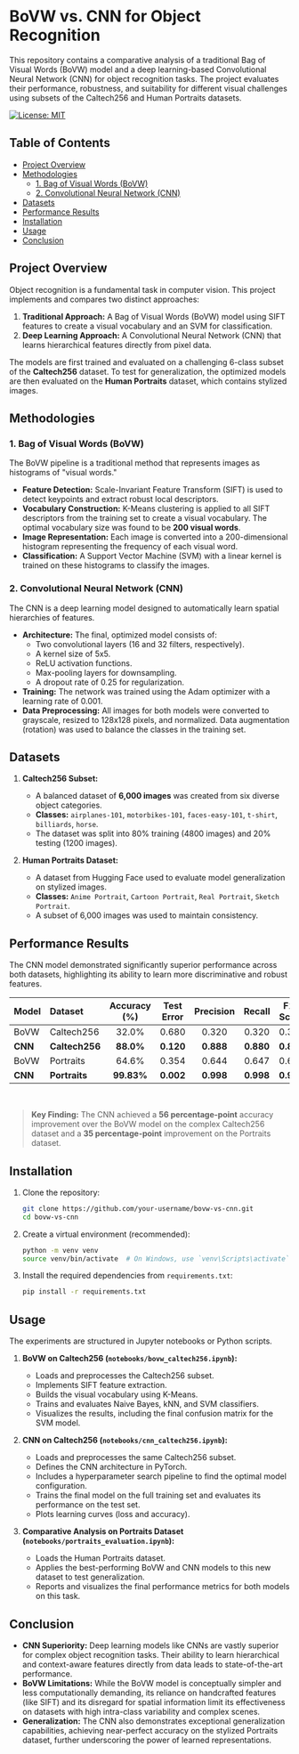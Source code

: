 # BoVW vs. CNN for Object Recognition

This repository contains a comparative analysis of a traditional Bag of Visual Words (BoVW) model and a deep learning-based Convolutional Neural Network (CNN) for object recognition tasks. The project evaluates their performance, robustness, and suitability for different visual challenges using subsets of the Caltech256 and Human Portraits datasets.

[![License: MIT](https://img.shields.io/badge/License-MIT-yellow.svg)](https://opensource.org/licenses/MIT)

## Table of Contents
- [Project Overview](#project-overview)
- [Methodologies](#methodologies)
  - [1. Bag of Visual Words (BoVW)](#1-bag-of-visual-words-bovw)
  - [2. Convolutional Neural Network (CNN)](#2-convolutional-neural-network-cnn)
- [Datasets](#datasets)
- [Performance Results](#performance-results)
- [Installation](#installation)
- [Usage](#usage)
- [Conclusion](#conclusion)

## Project Overview

Object recognition is a fundamental task in computer vision. This project implements and compares two distinct approaches:

1.  **Traditional Approach:** A Bag of Visual Words (BoVW) model using SIFT features to create a visual vocabulary and an SVM for classification.
2.  **Deep Learning Approach:** A Convolutional Neural Network (CNN) that learns hierarchical features directly from pixel data.

The models are first trained and evaluated on a challenging 6-class subset of the **Caltech256** dataset. To test for generalization, the optimized models are then evaluated on the **Human Portraits** dataset, which contains stylized images.

## Methodologies

### 1. Bag of Visual Words (BoVW)

The BoVW pipeline is a traditional method that represents images as histograms of "visual words."

-   **Feature Detection:** Scale-Invariant Feature Transform (SIFT) is used to detect keypoints and extract robust local descriptors.
-   **Vocabulary Construction:** K-Means clustering is applied to all SIFT descriptors from the training set to create a visual vocabulary. The optimal vocabulary size was found to be **200 visual words**.
-   **Image Representation:** Each image is converted into a 200-dimensional histogram representing the frequency of each visual word.
-   **Classification:** A Support Vector Machine (SVM) with a linear kernel is trained on these histograms to classify the images.

### 2. Convolutional Neural Network (CNN)

The CNN is a deep learning model designed to automatically learn spatial hierarchies of features.

-   **Architecture:** The final, optimized model consists of:
    -   Two convolutional layers (16 and 32 filters, respectively).
    -   A kernel size of 5x5.
    -   ReLU activation functions.
    -   Max-pooling layers for downsampling.
    -   A dropout rate of 0.25 for regularization.
-   **Training:** The network was trained using the Adam optimizer with a learning rate of 0.001.
-   **Data Preprocessing:** All images for both models were converted to grayscale, resized to 128x128 pixels, and normalized. Data augmentation (rotation) was used to balance the classes in the training set.

## Datasets

1.  **Caltech256 Subset:**
    -   A balanced dataset of **6,000 images** was created from six diverse object categories.
    -   **Classes:** `airplanes-101`, `motorbikes-101`, `faces-easy-101`, `t-shirt`, `billiards`, `horse`.
    -   The dataset was split into 80% training (4800 images) and 20% testing (1200 images).

2.  **Human Portraits Dataset:**
    -   A dataset from Hugging Face used to evaluate model generalization on stylized images.
    -   **Classes:** `Anime Portrait`, `Cartoon Portrait`, `Real Portrait`, `Sketch Portrait`.
    -   A subset of 6,000 images was used to maintain consistency.

## Performance Results

The CNN model demonstrated significantly superior performance across both datasets, highlighting its ability to learn more discriminative and robust features.

| Model | Dataset    | Accuracy (%) | Test Error | Precision | Recall | F1-Score |
| :---- | :--------- | :----------: | :--------: | :-------: | :----: | :------: |
| BoVW  | Caltech256 |    32.0%     |   0.680    |   0.320   | 0.320  |  0.318   |
| **CNN**   | **Caltech256** |  **88.0%**   | **0.120**  | **0.888** | **0.880**  | **0.882**  |
| BoVW  | Portraits  |    64.6%     |   0.354    |   0.644   | 0.647  |  0.645   |
| **CNN**   | **Portraits**  |  **99.83%**  | **0.002**  | **0.998** | **0.998**  | **0.998**  |

<br>

> **Key Finding:** The CNN achieved a **56 percentage-point** accuracy improvement over the BoVW model on the complex Caltech256 dataset and a **35 percentage-point** improvement on the Portraits dataset.

## Installation

1.  Clone the repository:
    ```bash
    git clone https://github.com/your-username/bovw-vs-cnn.git
    cd bovw-vs-cnn
    ```

2.  Create a virtual environment (recommended):
    ```bash
    python -m venv venv
    source venv/bin/activate  # On Windows, use `venv\Scripts\activate`
    ```

3.  Install the required dependencies from `requirements.txt`:
    ```bash
    pip install -r requirements.txt
    ```

## Usage

The experiments are structured in Jupyter notebooks or Python scripts.

1.  **BoVW on Caltech256 (`notebooks/bovw_caltech256.ipynb`):**
    -   Loads and preprocesses the Caltech256 subset.
    -   Implements SIFT feature extraction.
    -   Builds the visual vocabulary using K-Means.
    -   Trains and evaluates Naive Bayes, kNN, and SVM classifiers.
    -   Visualizes the results, including the final confusion matrix for the SVM model.

2.  **CNN on Caltech256 (`notebooks/cnn_caltech256.ipynb`):**
    -   Loads and preprocesses the same Caltech256 subset.
    -   Defines the CNN architecture in PyTorch.
    -   Includes a hyperparameter search pipeline to find the optimal model configuration.
    -   Trains the final model on the full training set and evaluates its performance on the test set.
    -   Plots learning curves (loss and accuracy).

3.  **Comparative Analysis on Portraits Dataset (`notebooks/portraits_evaluation.ipynb`):**
    -   Loads the Human Portraits dataset.
    -   Applies the best-performing BoVW and CNN models to this new dataset to test generalization.
    -   Reports and visualizes the final performance metrics for both models on this task.


## Conclusion

-   **CNN Superiority:** Deep learning models like CNNs are vastly superior for complex object recognition tasks. Their ability to learn hierarchical and context-aware features directly from data leads to state-of-the-art performance.
-   **BoVW Limitations:** While the BoVW model is conceptually simpler and less computationally demanding, its reliance on handcrafted features (like SIFT) and its disregard for spatial information limit its effectiveness on datasets with high intra-class variability and complex scenes.
-   **Generalization:** The CNN also demonstrates exceptional generalization capabilities, achieving near-perfect accuracy on the stylized Portraits dataset, further underscoring the power of learned representations.
